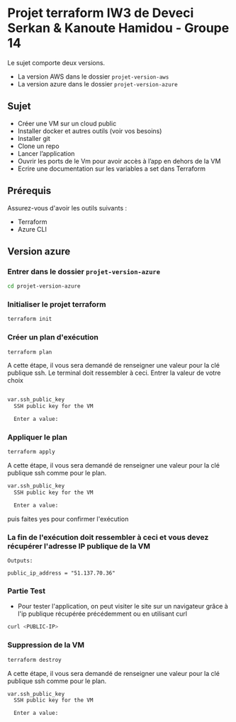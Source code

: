 # Projet terraform IW3 de Deveci Serkan & Kanoute Hamidou - Groupe 14
Le sujet comporte deux versions. 
- La version AWS dans le dossier `projet-version-aws`
- La version azure dans le dossier `projet-version-azure`

## Sujet

* Créer une VM sur un cloud public
* Installer docker et autres outils (voir vos besoins)
* Installer git
* Clone un repo
* Lancer l’application
* Ouvrir les ports de le Vm pour avoir accès à l’app en dehors de la VM 
* Ecrire une documentation sur les variables a set dans Terraform

## Prérequis
Assurez-vous d'avoir les outils suivants :
- Terraform
- Azure CLI

## Version azure

### Entrer dans le dossier `projet-version-azure`

```bash
cd projet-version-azure
```

### Initialiser le projet terraform

```bash
terraform init
```

### Créer un plan d'exécution

```bash
terraform plan
```

A cette étape, il vous sera demandé de renseigner une valeur pour la clé publique ssh. Le terminal doit ressembler à ceci. Entrer la valeur de votre choix

```bash

var.ssh_public_key
  SSH public key for the VM

  Enter a value: 

```

### Appliquer le plan

```bash
terraform apply
```

A cette étape, il vous sera demandé de renseigner une valeur pour la clé publique ssh comme pour le plan. 
    
```bash 
var.ssh_public_key
  SSH public key for the VM

  Enter a value: 

```

puis faites yes pour confirmer l'exécution


### La fin de l'exécution doit ressembler à ceci et vous devez récupérer l'adresse IP publique de la VM
```
Outputs:

public_ip_address = "51.137.70.36"
```
### Partie Test

- Pour tester l'application, on peut visiter le site sur un navigateur grâce à l'ip publique récupérée précédemment ou en utilisant curl

```bash
curl <PUBLIC-IP>
```

### Suppression de la VM

```bash
terraform destroy
```

A cette étape, il vous sera demandé de renseigner une valeur pour la clé publique ssh comme pour le plan. 
    
```bash 
var.ssh_public_key
  SSH public key for the VM

  Enter a value: 

```
